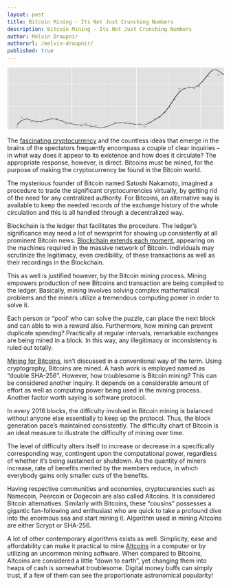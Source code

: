 ```yaml
---
layout: post
title: Bitcoin Mining - Its Not Just Crunching Numbers
description: Bitcoin Mining - Its Not Just Crunching Numbers
author: Melvin Draupnir
authorurl: /melvin-draupnir/
published: true
---
```


<center><img src="/images/bitcoin-mining-numbers.jpg" alt="bitcoin mining numbers"/></center>

<p>The <a href="/gold-bullion-buying-with-bitcoin/">fascinating cryptocurrency</a> and the countless ideas that emerge in the brains of the spectators frequently encompass a couple of clear inquiries – in what way does it appear to its existence and how does it circulate? The appropriate response, however, is direct. Bitcoins must be mined, for the purpose of making the cryptocurrency be found in the Bitcoin world. </p>

<p>The mysterious founder of Bitcoin named Satoshi Nakamoto, imagined a procedure to trade the significant cryptocurrencies virtually, by getting rid of the need for any centralized authority. For Bitcoins, an alternative way is available to keep the needed records of the exchange history of the whole circulation and this is all handled through a decentralized way.</p>

<p>Blockchain is the ledger that facilitates the procedure. The ledger’s significance may need a lot of newsprint for showing up consistently at all prominent Bitcoin news. <a href="/blockchain-is-it-good-news-or-bad/">Blockchain extends each moment</a>, appearing on the machines required in the massive network of Bitcoin. Individuals may scrutinize the legitimacy, even credibility, of these transactions as well as their recordings in the Blockchain. </p>

<p>This as well is justified however, by the Bitcoin mining process. Mining empowers production of new Bitcoins and transaction are being compiled to the ledger. Basically, mining involves solving complex mathematical problems and the miners utilize a tremendous computing power in order to solve it. </p>

<p>Each person or “pool’ who can solve the puzzle, can place the next block and can able to win a reward also. Furthermore, how mining can prevent duplicate spending? Practically at regular intervals, remarkable exchanges are being mined in a block. In this way, any illegitimacy or inconsistency is ruled out totally. </p>

<p><a href="/guidelines-to-start-buying-and-investing-bitcoins/">Mining for Bitcoins</a>, isn’t discussed in a conventional way of the term. Using cryptography, Bitcoins are mined. A hash work is employed named as “double SHA-256”. However, how troublesome is Bitcoin mining? This can be considered another inquiry. It depends on a considerable amount of effort as well as computing power being used in the mining process. Another factor worth saying is software protocol. </p>

<p>In every 2016 blocks, the difficulty involved in Bitcoin mining is balanced without anyone else essentially to keep up the protocol. Thus, the block generation pace’s maintained consistently. The difficulty chart of Bitcoin is an ideal measure to illustrate the difficulty of mining over time. </p>

<p>The level of difficulty alters itself to increase or decrease in a specifically corresponding way, contingent upon the computational power, regardless of whether it’s being sustained or shutdown. As the quantity of miners increase, rate of benefits merited by the members reduce, in which everybody gains only smaller cuts of the benefits. </p>

<p>Having respective communities and economies, cryptocurencies such as Namecoin, Peercoin or Dogecoin are also called Altcoins. It is considered Bitcoin alternatives. Similarly with Bitcoins, these “cousins” possesses a gigantic fan-following and enthusiast who are quick to take a profound dive into the enormous sea and start mining it.  Algorithm used in mining Altcoins are either Scrypt or SHA-256. </p>

<p>A lot of other contemporary algorithms exists as well. Simplicity, ease and affordability can make it practical to mine <a href="/how-to-mine-bitcoins/">Altcoins</a> in a computer or by utilizing an uncommon mining software. When compared to Bitcoins, Altcoins are considered a little “down to earth”, yet changing them into heaps of cash is somewhat troublesome. Digital money buffs can simply trust, if a few of them can see the proportionate astronomical popularity!</p>
